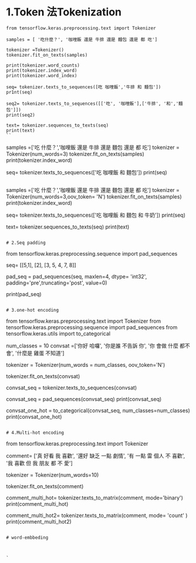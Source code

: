 # 1.Token 法Tokenization
```
from tensorflow.keras.preprocessing.text import Tokenizer

samples = [ '吃什麼？', '咖哩飯 還是 牛排 還是 麵包 還是 都 吃']

tokenizer =Tokenizer()
tokenizer.fit_on_texts(samples)

print(tokenizer.word_counts)
print(tokenizer.index_word)
print(tokenizer.word_index)

seq= tokenizer.texts_to_sequences([吃 咖哩飯','牛排 和 麵包'])
pr1nt(seq)

seq2= tokenizer.texts_to_sequences([['吃', '咖哩飯'],['牛排', '和','麵包']])
print(seq2)

text= tokenizer.sequences_to_texts(seq)
print(text)
``
```
samples =['吃 什麼？','咖哩飯 還是 牛排 還是 麵包 還是 都 吃']
tokenizer = Tokenizer(num_words=3)
tokenizer.fit_on_texts(samples)
print(tokenizer.index_word)

seq= tokenizer.texts_to_sequences(['吃 咖哩飯 和 麵包'])
print(seq)
```
```
samples =['吃 什麼？','咖哩飯 還是 牛排 還是 麵包 還是 都 吃']
tokenizer = Tokenizer(num_words=3,oov_token= 'N')
tokenizer.fit_on_texts(samples)
print(tokenizer.index_word)

seq= tokenizer.texts_to_sequences(['吃 咖哩飯 和 麵包 和 牛奶'])
print(seq)

text= tokenizer.sequences_to_texts(seq)
print(text)
```

# 2.Seq padding
```
from tensorflow.keras.preprocessing.sequence import pad_sequences

seq= [[5,1], [2], [3, 5, 4, 7, 8]] 

pad_seq = pad_sequences(seq, maxlen=4, dtype= 'int32', padding='pre',truncating='post', value=0) 

print(pad_seq)
```

# 3.one-hot encoding
```
from tensorflow.keras.preprocessing.text import Tokenizer
from tensorflow.keras.preprocessing.sequence import pad_sequences
from tensorflow.keras.utils import to_categorical

num_classes = 10 
convsat =['你好 哈囉',
'你是誰 不告訴 你',
'你 會做 什麼 都不會',
'什麼是 雞蛋 不知道']

tokenizer = Tokenizer(num_words = num_classes, oov_token='N')

tokenizer.fit_on_texts(convsat)

convsat_seq = tokenizer.texts_to_sequences(convsat) 

convsat_seq = pad_sequences(convsat_seq)
print(convsat_seq) 

convsat_one_hot = to_categorical(convsat_seq, num_classes=num_classes) 
print(convsat_one_hot)
```

# 4.Multi-hot encoding
```
from tensorflow.keras.preprocessing.text import Tokenizer

comment= ['真 好看 我 喜歡',
 '還好 缺乏 一點 劇情',
'有 一點 雷 個人 不 喜歡',
'我 喜歡 但 我 朋友 都 不 愛']

tokenizer = Tokenizer(num_words=10) 

tokenizer.fit_on_texts(comment) 

comment_multi_hot= tokenizer.texts_to_matrix(comment, mode='binary')
print(comment_multi_hot)

comment_multi_hot2= tokenizer.texts_to_matrix(comment, mode= 'count' )
print(comment_multi_hot2)
```

# word-embbeding
```

```


`
